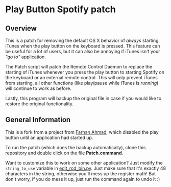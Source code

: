 Play Button Spotify patch
========================


Overview
--------
This is a patch for removing the default OS X behavior of _always_ starting
iTunes when the play button on the keyboard is pressed.  This feature can be
useful for a lot of users, but it can also be annoying if iTunes isn't your _"go to"_ application.

The Patch script will patch the Remote Control Daemon to replace the starting of
iTunes whenever you press the play button to starting Spotify on the keyboard or an external remote control. This will only prevent iTunes from starting, all other functions (like play/pause while iTunes is _running_) will continue to work as before.

Lastly, this program will backup the original file in case if you would like to
restore the original functionality.


General Information
-------------------
This is a fork from a project from [Farhan Ahmad](https://github.com/thebitguru/play-button-itunes-patch), which disabled the play button until an application had started up.

To run the patch (which does the backup automatically), clone this repository and double click on the file **Patch.command**.

Want to customize this to work on some other application?  Just modify the `string_to_use` variable in [edit_rcd_bin.py](https://github.com/jlgrock/play-button-spotify-patch/blob/master/edit_rcd_bin.py).  Just make sure that it's exactly 48 characters in the string, otherwise you'll mess up the register math!  But don't worry, if you do mess it up, just run the command again to undo it :)
